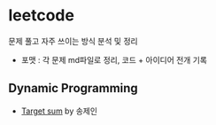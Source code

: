 # leetcode
문제 풀고 자주 쓰이는 방식 분석 및 정리 
- 포맷 : 각 문제 md파일로 정리, 코드 + 아이디어 전개 기록

## Dynamic Programming
- [Target sum](https://github.com/AI-Trolls/algorithm-with-golang/blob/master/leetcode/targetsum.md) by 송제인
